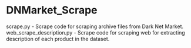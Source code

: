 # DNMarket_Scrape

scrape.py - Scrape code for scraping archive files from Dark Net Market. <br/>
web_scrape_description.py - Scrape code for scraping web for extracting description of each product in the dataset.
